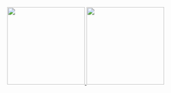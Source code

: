 <div>
<a href="https://github.com/Spekytro15">
<img height="180em" src="https://github-readme-stats.vercel.app/api/top-langs/?username=Spekytro15&layout=compact&langs_count=7&theme=onedark"/>
<img height="180em" src="https://github-readme-stats.vercel.app/api?username=Spekytro15&show_icons=true&theme=onedark&include_all_commits=true&count_private=true"/>
</div>

